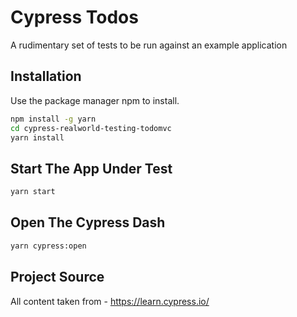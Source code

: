 # Cypress Todos

A rudimentary set of tests to be run against an example application

## Installation

Use the package manager npm to install.

```bash
npm install -g yarn
cd cypress-realworld-testing-todomvc
yarn install
```

## Start The App Under Test

```bash
yarn start
```

## Open The Cypress Dash

```bash
yarn cypress:open
```

## Project Source

All content taken from - https://learn.cypress.io/
